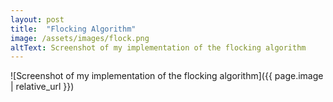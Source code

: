 ```yaml
---
layout: post
title:  "Flocking Algorithm"
image: /assets/images/flock.png
altText: Screenshot of my implementation of the flocking algorithm
---
```


![Screenshot of my implementation of the flocking algorithm]({{ page.image | relative_url }})